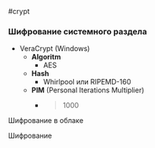 #crypt

### Шифрование системного раздела
- VeraCrypt (Windows)
	- **Algoritm**
		- AES
	- **Hash**
		- Whirlpool или RIPEMD-160
	- **PIM** (Personal Iterations Multiplier)
		- >1000

Шифрование в облаке


Шифрование 